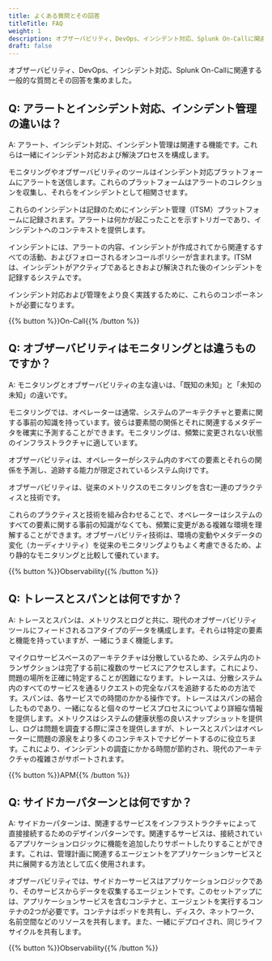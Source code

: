 ```yaml
---
title: よくある質問とその回答
titleTitle: FAQ
weight: 1
description: オブザーバビリティ、DevOps、インシデント対応、Splunk On-Callに関連する一般的な質問とその回答を集めました。
draft: false
---
```


オブザーバビリティ、DevOps、インシデント対応、Splunk On-Callに関連する一般的な質問とその回答を集めました。


## Q: アラートとインシデント対応、インシデント管理の違いは？

A: アラート、インシデント対応、インシデント管理は関連する機能です。これらは一緒にインシデント対応および解決プロセスを構成します。

モニタリングやオブザーバビリティのツールはインシデント対応プラットフォームにアラートを送信します。これらのプラットフォームはアラートのコレクションを収集し、それらをインシデントとして相関させます。

これらのインシデントは記録のためにインシデント管理（ITSM）プラットフォームに記録されます。アラートは何かが起こったことを示すトリガーであり、インシデントへのコンテキストを提供します。

インシデントには、アラートの内容、インシデントが作成されてから関連するすべての活動、およびフォローされるオンコールポリシーが含まれます。ITSMは、インシデントがアクティブであるときおよび解決された後のインシデントを記録するシステムです。

インシデント対応および管理をより良く実践するために、これらのコンポーネントが必要になります。

{{% button  %}}On-Call{{% /button %}}

## Q: オブザーバビリティはモニタリングとは違うものですか？

A: モニタリングとオブザーバビリティの主な違いは、「既知の未知」と「未知の未知」の違いです。

モニタリングでは、オペレーターは通常、システムのアーキテクチャと要素に関する事前の知識を持っています。彼らは要素間の関係とそれに関連するメタデータを確実に予測することができます。モニタリングは、頻繁に変更されない状態のインフラストラクチャに適しています。

オブザーバビリティは、オペレーターがシステム内のすべての要素とそれらの関係を予測し、追跡する能力が限定されているシステム向けです。

オブザーバビリティは、従来のメトリクスのモニタリングを含む一連のプラクティスと技術です。

これらのプラクティスと技術を組み合わせることで、オペレーターはシステムのすべての要素に関する事前の知識がなくても、頻繁に変更がある複雑な環境を理解することができます。オブザーバビリティ技術は、環境の変動やメタデータの変化（カーディナリティ）を従来のモニタリングよりもよく考慮できるため、より静的なモニタリングと比較して優れています。

{{% button  %}}Observability{{% /button %}}

## Q: トレースとスパンとは何ですか？

A: トレースとスパンは、メトリクスとログと共に、現代のオブザーバビリティツールにフィードされるコアタイプのデータを構成します。それらは特定の要素と機能を持っていますが、一緒にうまく機能します。

マイクロサービスベースのアーキテクチャは分散しているため、システム内のトランザクションは完了する前に複数のサービスにアクセスします。これにより、問題の場所を正確に特定することが困難になります。トレースは、分散システム内のすべてのサービスを通るリクエストの完全なパスを追跡するための方法です。スパンは、各サービスでの時間のかかる操作です。トレースはスパンの結合したものであり、一緒になると個々のサービスプロセスについてより詳細な情報を提供します。メトリクスはシステムの健康状態の良いスナップショットを提供し、ログは問題を調査する際に深さを提供しますが、トレースとスパンはオペレーターに問題の源泉をより多くのコンテキストでナビゲートするのに役立ちます。これにより、インシデントの調査にかかる時間が節約され、現代のアーキテクチャの複雑さがサポートされます。

{{% button  %}}APM{{% /button %}}

## Q: サイドカーパターンとは何ですか？

A: サイドカーパターンは、関連するサービスをインフラストラクチャによって直接接続するためのデザインパターンです。関連するサービスは、接続されているアプリケーションロジックに機能を追加したりサポートしたりすることができます。これは、管理計画に関連するエージェントをアプリケーションサービスと共に展開する方法として広く使用されます。

オブザーバビリティでは、サイドカーサービスはアプリケーションロジックであり、そのサービスからデータを収集するエージェントです。このセットアップには、アプリケーションサービスを含むコンテナと、エージェントを実行するコンテナの2つが必要です。コンテナはポッドを共有し、ディスク、ネットワーク、名前空間などのリソースを共有します。また、一緒にデプロイされ、同じライフサイクルを共有します。

{{% button  %}}Observability{{% /button %}}
